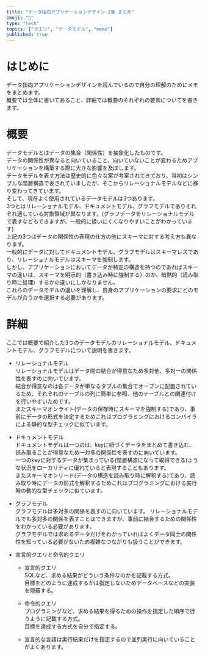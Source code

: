 ```yaml
---
title: "データ指向アプリケーションデザイン 2章 まとめ"
emoji: "🎩"
type: "tech"
topics: ["クエリ", "データモデル", "memo"]
published: true
---
```


# はじめに
データ指向アプリケーションデザインを読んでいるので自分の理解のためにメモをまとめます。  
概要では全体に書いてあること、詳細では概要のそれぞれの要素についてを書きます。

# 概要
データモデルとはデータの集合（関係性）を抽象化したものです。  
データの関係性が異なると向いていること、向いていないことが変わるためアプリケーションを構築する際に大きな影響を及ぼします。  
データモデルを表す方法は歴史的に色々な案が考案されてきており、当初はシンプルな階層構造で表されていましたが、そこからリレーショナルモデルなどに移り変わってきています。  
そして、現在よく使用されているデータモデルは3つあります。  
3つとはリレーショナルモデル、ドキュメントモデル、グラフモデルでありそれぞれ適している対象領域が異なります。(グラフデータをリレーショナルモデルで表すなどもできますが、一般的に扱いにくくなりやすいことがわかっています)  
上記の3つはデータの関係性の表現の仕方の他にスキーマに対する考え方も異なります。  
一般的にデータに対してドキュメントモデル、グラフモデルはスキーマレスであり、リレーショナルモデルはスキーマを強制します。  
しかし、アプリケーションにおいてデータが特定の構造を持つのであればスキーマの違いは、スキーマを明示的（書き込み時に強制する）のか、暗黙的（読み取り時に処理）するかの違いにしかなりません。  
これらのデータモデルの違いを理解し、自身のアプリケーションの要求にどのモデルが合うかを選択する必要があります。

# 詳細
ここでは概要で紹介した3つのデータモデルのリレーショナルモデル、ドキュメントモデル、グラフモデルについて説明を書きます。
- リレーショナルモデル  
リレーショナルモデルはデータ間の結合が得意なため多対他、多対一の関係性を表すのに向いています。  
結合が得意なのは各データが単なるタプルの集合でオープンに配置されているため、それぞれのテーブルの列に簡単に参照、他のテーブルとの関連付けを行いやすいためです。  
またスキーマオンライト(データの保存時にスキーマを強制する)であり、事前にデータの形式を決定するためこれはプログラミングにおけるコンパイラによる静的な型チェックに似ています。  
  

- ドキュメントモデル  
ドキュメントモデルは一つのid、keyに紐づくデータをまとめて書き込む、読み取ることが得意なため一対多の関係性を表すのに向いています。  
一つのkeyに対するデータが集まっている(階層構造になって取得できる)ような状況をローカリティに優れていると表現することもあります。  
またスキーマオンリード(データの構造を読み取り時に解釈する)であり、読み取り時にデータの形式を解釈するためこれはプログラミングにおける実行時の動的な型チェックに似ています。

  
- グラフモデル  
グラフモデルは多対多の関係を表すのに向いています。
リレーショナルモデルでも多対多の関係を表すことはできますが、事前に結合するための関係性をわかっている必要があります。  
グラフモデルでは求めるデータだけをわかっていればよくデータ同士の関係性を知っている必要がないため複雑なつながりも扱うことができます。


- 宣言的クエリと命令的クエリ
  - 宣言的クエリ  
  SQLなど、求める結果がどういう条件なのかを記載する方式。  
  目標をどのように達成するかは指定しないためデータベースなどの実装を隠蔽する。
  
  - 命令的クエリ  
  プログラミングなど、求める結果を得るための操作を指定した順序で行うように記載する方式。  
  目標を達成する方式を自分で指定する。
  
  - 宣言的な言語は実行結果だけを指定するので並列実行に向いていることがよくあります。
